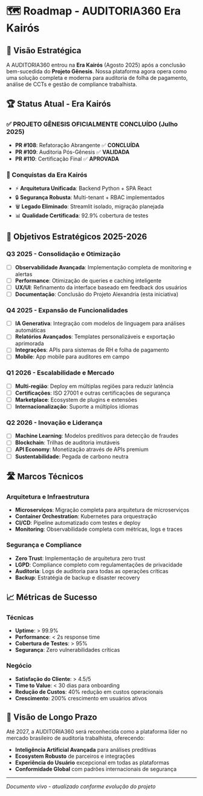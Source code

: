 # 🗺️ Roadmap - AUDITORIA360 Era Kairós

## 🌟 Visão Estratégica

A AUDITORIA360 entrou na **Era Kairós** (Agosto 2025) após a conclusão bem-sucedida do **Projeto Gênesis**. Nossa plataforma agora opera como uma solução completa e moderna para auditoria de folha de pagamento, análise de CCTs e gestão de compliance trabalhista.

## 🏆 Status Atual - Era Kairós

### ✅ **PROJETO GÊNESIS OFICIALMENTE CONCLUÍDO** (Julho 2025)

- **PR #108**: Refatoração Abrangente ✅ **CONCLUÍDA**
- **PR #109**: Auditoria Pós-Gênesis ✅ **VALIDADA**  
- **PR #110**: Certificação Final ✅ **APROVADA**

### 🚀 Conquistas da Era Kairós

- ⚡ **Arquitetura Unificada**: Backend Python + SPA React
- 🔒 **Segurança Robusta**: Multi-tenant + RBAC implementados
- 🗑️ **Legado Eliminado**: Streamlit isolado, migração planejada
- 📊 **Qualidade Certificada**: 92.9% cobertura de testes

## 🎯 Objetivos Estratégicos 2025-2026

### Q3 2025 - Consolidação e Otimização
- [ ] **Observabilidade Avançada**: Implementação completa de monitoring e alertas
- [ ] **Performance**: Otimização de queries e caching inteligente
- [ ] **UX/UI**: Refinamento da interface baseado em feedback dos usuários
- [ ] **Documentação**: Conclusão do Projeto Alexandria (esta iniciativa)

### Q4 2025 - Expansão de Funcionalidades
- [ ] **IA Generativa**: Integração com modelos de linguagem para análises automáticas
- [ ] **Relatórios Avançados**: Templates personalizáveis e exportação aprimorada
- [ ] **Integrações**: APIs para sistemas de RH e folha de pagamento
- [ ] **Mobile**: App mobile para auditores em campo

### Q1 2026 - Escalabilidade e Mercado
- [ ] **Multi-região**: Deploy em múltiplas regiões para reduzir latência
- [ ] **Certificações**: ISO 27001 e outras certificações de segurança
- [ ] **Marketplace**: Ecosystem de plugins e extensões
- [ ] **Internacionalização**: Suporte a múltiplos idiomas

### Q2 2026 - Inovação e Liderança
- [ ] **Machine Learning**: Modelos preditivos para detecção de fraudes
- [ ] **Blockchain**: Trilhas de auditoria imutáveis
- [ ] **API Economy**: Monetização através de APIs premium
- [ ] **Sustentabilidade**: Pegada de carbono neutra

## 🛣️ Marcos Técnicos

### Arquitetura e Infraestrutura
- **Microserviços**: Migração completa para arquitetura de microserviços
- **Container Orchestration**: Kubernetes para orquestração
- **CI/CD**: Pipeline automatizado com testes e deploy
- **Monitoring**: Observabilidade completa com métricas, logs e traces

### Segurança e Compliance
- **Zero Trust**: Implementação de arquitetura zero trust
- **LGPD**: Compliance completo com regulamentações de privacidade
- **Auditoria**: Logs de auditoria para todas as operações críticas
- **Backup**: Estratégia de backup e disaster recovery

## 📈 Métricas de Sucesso

### Técnicas
- **Uptime**: > 99.9%
- **Performance**: < 2s response time
- **Cobertura de Testes**: > 95%
- **Segurança**: Zero vulnerabilidades críticas

### Negócio
- **Satisfação do Cliente**: > 4.5/5
- **Time to Value**: < 30 dias para onboarding
- **Redução de Custos**: 40% redução em custos operacionais
- **Crescimento**: 200% crescimento em usuários ativos

## 🔮 Visão de Longo Prazo

Até 2027, a AUDITORIA360 será reconhecida como a plataforma líder no mercado brasileiro de auditoria trabalhista, oferecendo:

- **Inteligência Artificial Avançada** para análises preditivas
- **Ecosystem Robusto** de parceiros e integrações
- **Experiência do Usuário** excepcional em todas as plataformas
- **Conformidade Global** com padrões internacionais de segurança

---

*Documento vivo - atualizado conforme evolução do projeto*